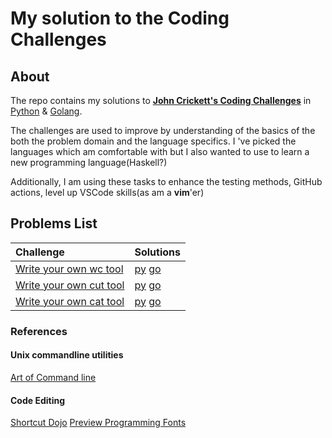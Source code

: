 # My solution to the Coding Challenges

## About

The repo contains my solutions to [**John Crickett's Coding Challenges**](https://codingchallenges.fyi/challenges/intro) in [Python](py/README.md) & [Golang](go/README.md).

The challenges are used to improve by understanding of the basics of the both the problem domain and the language specifics. I 've picked the languages which am comfortable with but I also wanted to use to learn a new programming language(Haskell?)

Additionally, I am using these tasks to enhance the testing methods, GitHub actions, level up VSCode skills(as am a **vim**'er)

## Problems List

| Challenge | Solutions |
| :---      |:---         |
| [Write your own wc tool](https://codingchallenges.fyi/challenges/challenge-wc)| [py](py/wc/README.md) [go](go/wc/README.md)|
| [Write your own cut tool](https://codingchallenges.fyi/challenges/challenge-cut/)| [py](py/cut/README.md) [go](go/cut/README.md)|
| [Write your own cat tool](https://codingchallenges.fyi/challenges/challenge-cat/)| [py](py/cat/README.md) [go](go/cat/README.md)|

### References

#### Unix commandline utilities

[Art of Command line](https://github.com/jlevy/the-art-of-command-line)

#### Code Editing

[Shortcut Dojo](https://www.shortcutfoo.com/)
[Preview Programming Fonts](https://www.programmingfonts.org/#font3270)
